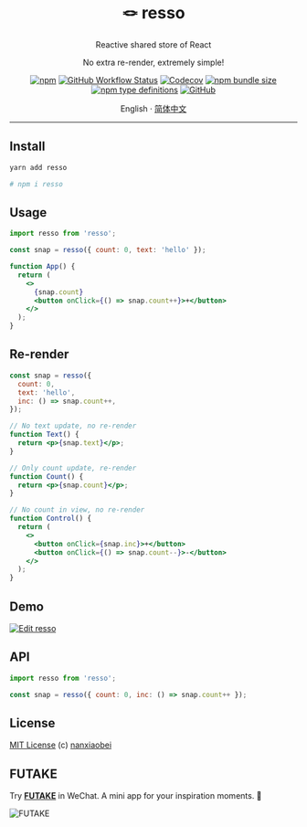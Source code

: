 <div align="center">
<h1>🪢 resso</h1>

Reactive shared store of React

No extra re-render, extremely simple!

[![npm](https://img.shields.io/npm/v/resso?style=flat-square)](https://www.npmjs.com/package/resso)
[![GitHub Workflow Status](https://img.shields.io/github/workflow/status/nanxiaobei/resso/Test?style=flat-square)](https://github.com/nanxiaobei/resso/actions?query=workflow%3ATest)
[![Codecov](https://img.shields.io/codecov/c/github/nanxiaobei/resso?style=flat-square)](https://codecov.io/gh/nanxiaobei/resso)
[![npm bundle size](https://img.shields.io/bundlephobia/minzip/resso?style=flat-square)](https://bundlephobia.com/result?p=resso)
[![npm type definitions](https://img.shields.io/npm/types/typescript?style=flat-square)](https://github.com/nanxiaobei/resso/blob/main/src/index.ts)
[![GitHub](https://img.shields.io/github/license/nanxiaobei/resso?style=flat-square)](https://github.com/nanxiaobei/resso/blob/main/LICENSE)

English · [简体中文](./README.zh-CN.md)

</div>

---

## Install

```sh
yarn add resso

# npm i resso
```

## Usage

```jsx
import resso from 'resso';

const snap = resso({ count: 0, text: 'hello' });

function App() {
  return (
    <>
      {snap.count}
      <button onClick={() => snap.count++}>+</button>
    </>
  );
}
```

## Re-render

```jsx
const snap = resso({
  count: 0,
  text: 'hello',
  inc: () => snap.count++,
});

// No text update, no re-render
function Text() {
  return <p>{snap.text}</p>;
}

// Only count update, re-render
function Count() {
  return <p>{snap.count}</p>;
}

// No count in view, no re-render
function Control() {
  return (
    <>
      <button onClick={snap.inc}>+</button>
      <button onClick={() => snap.count--}>-</button>
    </>
  );
}
```

## Demo

[![Edit resso](https://codesandbox.io/static/img/play-codesandbox.svg)](https://codesandbox.io/s/resso-ol8dn?file=/src/App.jsx)

## API

```js
import resso from 'resso';

const snap = resso({ count: 0, inc: () => snap.count++ });
```

## License

[MIT License](https://github.com/nanxiaobei/resso/blob/main/LICENSE) (c) [nanxiaobei](https://lee.so/)

## FUTAKE

Try [**FUTAKE**](https://sotake.com/f) in WeChat. A mini app for your inspiration moments. 🌈

![FUTAKE](https://s3.jpg.cm/2021/09/21/IFG3wi.png)
